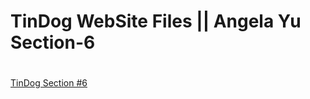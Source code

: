 # TinDog WebSite Files || Angela Yu Section-6
#
[TinDog Section #6](https://codemit2021.github.io/Section_6_TinDog/)
